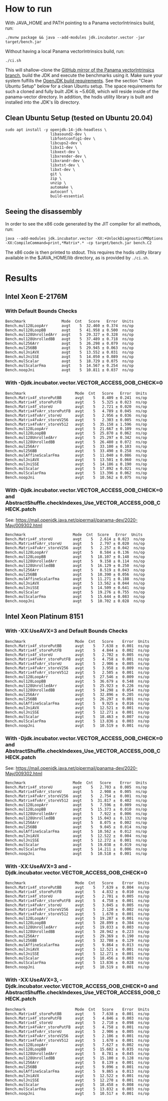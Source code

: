 # How to run

With JAVA_HOME and PATH pointing to a Panama vectorIntrinsics build, run:

```
./mvnw package && java --add-modules jdk.incubator.vector -jar target/bench.jar
```

Without having a local Panama vectorIntrinsics build, run:
```
./ci.sh
```
This will shallow-clone the [GitHub mirror of the Panama vectorIntrinsics branch](https://github.com/openjdk/panama-vector/tree/vectorIntrinsics), build the JDK and execute the benchmarks using it. Make sure your system fulfills the [OpenJDK build requirements](https://github.com/openjdk/panama-vector/blob/vectorIntrinsics/doc/building.md). See the section "Clean Ubuntu Setup" below for a clean Ubuntu setup.
The space requirements for such a cloned and fully built JDK is ~5.6GB, which will reside inside of the panama-vector directory.
In addition, the hsdis utility library is built and installed into the JDK's lib directory.

## Clean Ubuntu Setup (tested on Ubuntu 20.04)

```
sudo apt install -y openjdk-14-jdk-headless \
                    libasound2-dev \
                    libfontconfig1-dev \
                    libcups2-dev \
                    libx11-dev \
                    libxext-dev \
                    libxrender-dev \
                    libxrandr-dev \
                    libxtst-dev \
                    libxt-dev \
                    git \
                    zip \
                    unzip \
                    automake \
                    autoconf \
                    build-essential
```

## Seeing the disassembly

In order to see the x86 code generated by the JIT compiler for all methods, run:
```
java --add-modules jdk.incubator.vector -XX:+UnlockDiagnosticVMOptions -XX:CompileCommand=print,*Matrix*.* -cp target/bench.jar bench.C2
```
The x86 code is then printed to stdout. This requires the hsdis utility library available in the $JAVA_HOME/lib directory, as is provided by `./ci.sh`.

# Results

## Intel Xeon E-2176M
### With Default Bounds Checks
```
Benchmark                Mode  Cnt   Score   Error  Units
Bench.mul128LoopArr      avgt    5  32.460 ± 0.374  ns/op
Bench.mul128LoopBB       avgt    5  41.958 ± 0.500  ns/op
Bench.mul128UnrolledArr  avgt    5  29.327 ± 0.328  ns/op
Bench.mul128UnrolledBB   avgt    5  37.489 ± 0.718  ns/op
Bench.mul256Arr          avgt    5  26.298 ± 0.079  ns/op
Bench.mul256BB           avgt    5  29.945 ± 0.063  ns/op
Bench.mulJniAVX          avgt    5  13.552 ± 0.031  ns/op
Bench.mulJniSSE          avgt    5  14.050 ± 0.089  ns/op
Bench.mulScalar          avgt    5  18.729 ± 0.075  ns/op
Bench.mulScalarFma       avgt    5  14.567 ± 0.254  ns/op
Bench.noopJni            avgt    5  10.811 ± 0.037  ns/op
```
### With -Djdk.incubator.vector.VECTOR_ACCESS_OOB_CHECK=0
```
Benchmark                      Mode  Cnt   Score   Error  Units
Bench.Matrix4f_storePutBB      avgt    5   8.409 ± 0.241  ns/op
Bench.Matrix4f_storePutFB      avgt    5   5.325 ± 0.023  ns/op
Bench.Matrix4f_storeU          avgt    5   2.721 ± 0.020  ns/op
Bench.Matrix4fvArr_storePutFB  avgt    5   4.789 ± 0.045  ns/op
Bench.Matrix4fvArr_storeU      avgt    5   2.956 ± 0.036  ns/op
Bench.Matrix4fvArr_storeV256   avgt    5   2.303 ± 0.005  ns/op
Bench.Matrix4fvArr_storeV512   avgt    5  35.158 ± 1.596  ns/op
Bench.mul128LoopArr            avgt    5  21.667 ± 0.109  ns/op
Bench.mul128LoopBB             avgt    5  25.870 ± 0.062  ns/op
Bench.mul128UnrolledArr        avgt    5  25.297 ± 0.342  ns/op
Bench.mul128UnrolledBB         avgt    5  26.480 ± 0.072  ns/op
Bench.mul256Arr                avgt    5  33.100 ± 0.103  ns/op
Bench.mul256BB                 avgt    5  33.490 ± 0.258  ns/op
Bench.mulAffineScalarFma       avgt    5  11.040 ± 0.086  ns/op
Bench.mulJniAVX                avgt    5  13.501 ± 0.060  ns/op
Bench.mulJniSSE                avgt    5  14.186 ± 0.190  ns/op
Bench.mulScalar                avgt    5  17.892 ± 0.021  ns/op
Bench.mulScalarFma             avgt    5  13.396 ± 0.062  ns/op
Bench.noopJni                  avgt    5  10.562 ± 0.075  ns/op
```
### With -Djdk.incubator.vector.VECTOR_ACCESS_OOB_CHECK=0 and AbstractShuffle.checkIndexes_Use_VECTOR_ACCESS_OOB_CHECK.patch
See: https://mail.openjdk.java.net/pipermail/panama-dev/2020-May/009302.html
```
Benchmark                     Mode  Cnt  Score   Error  Units
Bench.Matrix4f_storeU         avgt    5   2.614 ± 0.023  ns/op
Bench.Matrix4fvArr_storeU     avgt    5   2.797 ± 0.020  ns/op
Bench.Matrix4fvArr_storeV256  avgt    5   2.257 ± 0.042  ns/op
Bench.mul128LoopArr           avgt    5   8.584 ± 0.136  ns/op
Bench.mul128LoopBB            avgt    5  18.107 ± 0.148  ns/op
Bench.mul128UnrolledArr       avgt    5   9.158 ± 0.114  ns/op
Bench.mul128UnrolledBB        avgt    5  16.129 ± 0.250  ns/op
Bench.mul256Arr               avgt    5   8.519 ± 0.043  ns/op
Bench.mul256BB                avgt    5  10.390 ± 0.056  ns/op
Bench.mulAffineScalarFma      avgt    5  11.271 ± 0.188  ns/op
Bench.mulJniAVX               avgt    5  13.562 ± 0.044  ns/op
Bench.mulJniSSE               avgt    5  14.509 ± 0.641  ns/op
Bench.mulScalar               avgt    5  19.276 ± 0.755  ns/op
Bench.mulScalarFma            avgt    5  15.644 ± 0.083  ns/op
Bench.noopJni                 avgt    5  10.702 ± 0.028  ns/op
```

## Intel Xeon Platinum 8151
### With -XX:UseAVX=3 and Default Bounds Checks
```
Benchmark                      Mode  Cnt   Score    Error  Units
Bench.Matrix4f_storePutBB      avgt    5   7.638 ±  0.001  ns/op
Bench.Matrix4f_storePutFB      avgt    5   4.844 ±  0.002  ns/op
Bench.Matrix4f_storeU          avgt    5   2.702 ±  0.005  ns/op
Bench.Matrix4fvArr_storePutFB  avgt    5   4.758 ±  0.001  ns/op
Bench.Matrix4fvArr_storeU      avgt    5   2.906 ±  0.005  ns/op
Bench.Matrix4fvArr_storeV256   avgt    5   3.958 ±  0.009  ns/op
Bench.Matrix4fvArr_storeV512   avgt    5   2.505 ±  0.001  ns/op
Bench.mul128LoopArr            avgt    5  27.546 ±  0.009  ns/op
Bench.mul128LoopBB             avgt    5  36.679 ±  0.548  ns/op
Bench.mul128UnrolledArr        avgt    5  25.923 ±  0.226  ns/op
Bench.mul128UnrolledBB         avgt    5  34.298 ±  0.054  ns/op
Bench.mul256Arr                avgt    5  32.896 ±  0.205  ns/op
Bench.mul256BB                 avgt    5  26.297 ±  0.001  ns/op
Bench.mulAffineScalarFma       avgt    5   9.925 ±  0.016  ns/op
Bench.mulJniAVX                avgt    5  12.521 ±  0.001  ns/op
Bench.mulJniSSE                avgt    5  12.271 ±  0.001  ns/op
Bench.mulScalar                avgt    5  18.463 ±  0.007  ns/op
Bench.mulScalarFma             avgt    5  13.836 ±  0.003  ns/op
Bench.noopJni                  avgt    5  10.519 ±  0.001  ns/op
```
### With -Djdk.incubator.vector.VECTOR_ACCESS_OOB_CHECK=0 and AbstractShuffle.checkIndexes_Use_VECTOR_ACCESS_OOB_CHECK.patch
See: https://mail.openjdk.java.net/pipermail/panama-dev/2020-May/009302.html
```
Benchmark                     Mode  Cnt   Score    Error  Units
Bench.Matrix4f_storeU         avgt    5   2.703 ±  0.005  ns/op
Bench.Matrix4fvArr_storeU     avgt    5   2.908 ±  0.005  ns/op
Bench.Matrix4fvArr_storeV256  avgt    5   2.754 ±  0.001  ns/op
Bench.Matrix4fvArr_storeV512  avgt    5  31.817 ±  0.402  ns/op
Bench.mul128LoopArr           avgt    5   7.596 ±  0.009  ns/op
Bench.mul128LoopBB            avgt    5  15.373 ±  0.010  ns/op
Bench.mul128UnrolledArr       avgt    5   7.922 ±  0.006  ns/op
Bench.mul128UnrolledBB        avgt    5  15.043 ±  0.132  ns/op
Bench.mul256Arr               avgt    5   8.075 ±  0.002  ns/op
Bench.mul256BB                avgt    5   9.045 ±  0.014  ns/op
Bench.mulAffineScalarFma      avgt    5  10.562 ±  0.012  ns/op
Bench.mulJniAVX               avgt    5  12.522 ±  0.004  ns/op
Bench.mulJniSSE               avgt    5  12.272 ±  0.001  ns/op
Bench.mulScalar               avgt    5  19.038 ±  0.019  ns/op
Bench.mulScalarFma            avgt    5  14.211 ±  0.006  ns/op
Bench.noopJni                 avgt    5  10.518 ±  0.001  ns/op
```
### With -XX:UseAVX=3 and -Djdk.incubator.vector.VECTOR_ACCESS_OOB_CHECK=0
```
Benchmark                      Mode  Cnt   Score    Error  Units
Bench.Matrix4f_storePutBB      avgt    5   7.639 ±  0.004  ns/op
Bench.Matrix4f_storePutFB      avgt    5   4.832 ±  0.010  ns/op
Bench.Matrix4f_storeU          avgt    5   2.701 ±  0.005  ns/op
Bench.Matrix4fvArr_storePutFB  avgt    5   4.758 ±  0.001  ns/op
Bench.Matrix4fvArr_storeU      avgt    5   3.045 ±  0.005  ns/op
Bench.Matrix4fvArr_storeV256   avgt    5   2.120 ±  0.002  ns/op
Bench.Matrix4fvArr_storeV512   avgt    5   1.670 ±  0.001  ns/op
Bench.mul128LoopArr            avgt    5  19.287 ±  0.001  ns/op
Bench.mul128LoopBB             avgt    5  28.899 ±  0.384  ns/op
Bench.mul128UnrolledArr        avgt    5  19.033 ±  0.003  ns/op
Bench.mul128UnrolledBB         avgt    5  28.942 ±  0.223  ns/op
Bench.mul256Arr                avgt    5  29.369 ±  0.190  ns/op
Bench.mul256BB                 avgt    5  32.708 ±  0.129  ns/op
Bench.mulAffineScalarFma       avgt    5   9.864 ±  0.013  ns/op
Bench.mulJniAVX                avgt    5  12.521 ±  0.001  ns/op
Bench.mulJniSSE                avgt    5  12.271 ±  0.001  ns/op
Bench.mulScalar                avgt    5  18.456 ±  0.003  ns/op
Bench.mulScalarFma             avgt    5  13.836 ±  0.028  ns/op
Bench.noopJni                  avgt    5  10.519 ±  0.001  ns/op
```
### With -XX:UseAVX=3, -Djdk.incubator.vector.VECTOR_ACCESS_OOB_CHECK=0 and AbstractShuffle.checkIndexes_Use_VECTOR_ACCESS_OOB_CHECK.patch
```
Benchmark                      Mode  Cnt   Score    Error  Units
Bench.Matrix4f_storePutBB      avgt    5   7.638 ±  0.001  ns/op
Bench.Matrix4f_storePutFB      avgt    5   4.846 ±  0.003  ns/op
Bench.Matrix4f_storeU          avgt    5   2.710 ±  0.098  ns/op
Bench.Matrix4fvArr_storePutFB  avgt    5   4.758 ±  0.001  ns/op
Bench.Matrix4fvArr_storeU      avgt    5   2.906 ±  0.005  ns/op
Bench.Matrix4fvArr_storeV256   avgt    5   2.106 ±  0.001  ns/op
Bench.Matrix4fvArr_storeV512   avgt    5   1.670 ±  0.001  ns/op
Bench.mul128LoopArr            avgt    5   7.627 ±  0.002  ns/op
Bench.mul128LoopBB             avgt    5  15.602 ±  0.035  ns/op
Bench.mul128UnrolledArr        avgt    5   8.781 ±  0.045  ns/op
Bench.mul128UnrolledBB         avgt    5  15.100 ±  0.128  ns/op
Bench.mul256Arr                avgt    5   8.139 ±  0.001  ns/op
Bench.mul256BB                 avgt    5   9.096 ±  0.001  ns/op
Bench.mulAffineScalarFma       avgt    5   9.865 ±  0.013  ns/op
Bench.mulJniAVX                avgt    5  12.522 ±  0.001  ns/op
Bench.mulJniSSE                avgt    5  12.270 ±  0.001  ns/op
Bench.mulScalar                avgt    5  18.458 ±  0.008  ns/op
Bench.mulScalarFma             avgt    5  13.832 ±  0.003  ns/op
Bench.noopJni                  avgt    5  10.517 ±  0.001  ns/op
```
